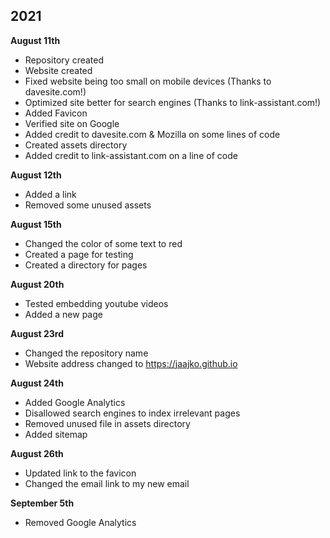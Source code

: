## 2021

<strong>August 11th</strong>

- Repository created
- Website created
- Fixed website being too small on mobile devices (Thanks to davesite.com!)
- Optimized site better for search engines (Thanks to link-assistant.com!)
- Added Favicon 
- Verified site on Google
- Added credit to davesite.com & Mozilla on some lines of code
- Created assets directory
- Added credit to link-assistant.com on a line of code

<strong>August 12th</strong>

- Added a link
- Removed some unused assets

<strong>August 15th</strong>

- Changed the color of some text to red
- Created a page for testing
- Created a directory for pages

<strong>August 20th</strong>

- Tested embedding youtube videos
- Added a new page

<strong>August 23rd</strong>

- Changed the repository name
- Website address changed to https://jaajko.github.io

<strong>August 24th</strong>

- Added Google Analytics
- Disallowed search engines to index irrelevant pages
- Removed unused file in assets directory
- Added sitemap

<strong>August 26th</strong>

- Updated link to the favicon
- Changed the email link to my new email

<strong>September 5th</strong>

- Removed Google Analytics
